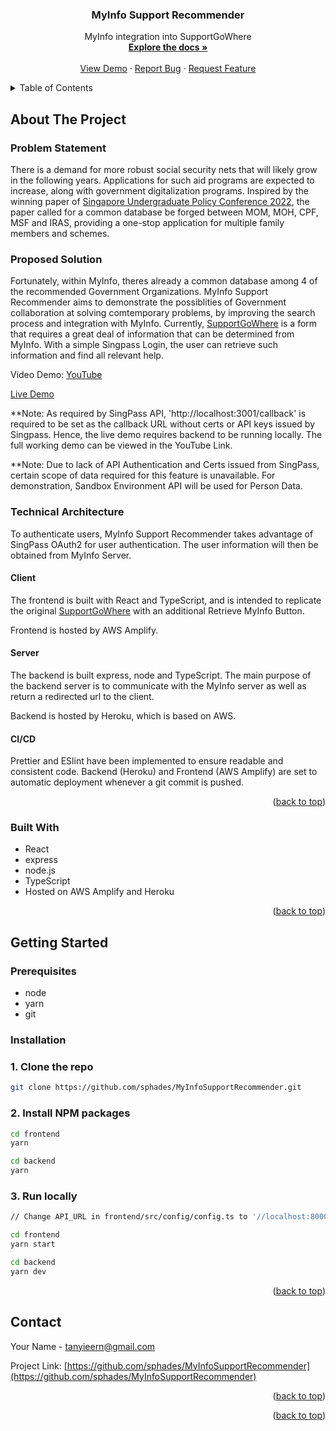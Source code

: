 <h3 align="center">MyInfo Support Recommender</h3>

  <p align="center">
    MyInfo integration into SupportGoWhere
    <br />
    <a href="https://github.com/sphades/MyInfoSupportRecommender"><strong>Explore the docs »</strong></a>
    <br />
    <br />
    <a href="https://master.d3lahcyhpwz9wc.amplifyapp.com/">View Demo</a>
    ·
    <a href="https://github.com/sphades/MyInfoSupportRecommender/issues">Report Bug</a>
    ·
    <a href="https://github.com/sphades/MyInfoSupportRecommender/issues">Request Feature</a>
  </p>
</div>

<!-- TABLE OF CONTENTS -->
<details>
  <summary>Table of Contents</summary>
  <ol>
    <li>
      <a href="#about-the-project">About The Project</a>
      <ul>
        <li><a href="#problem-statement">Problem Statement</a></li>
        <li><a href="#client">Proposed Solution</a></li>
      </ul>
    </li>
    <li>
      <a href="#technical-architecture">Technical Architecture</a>
      <ul>
        <li><a href="#client">Client</a></li>
        <li><a href="#server">Server</a></li>
        <li><a href="#ci/cd">CI/CD</a></li>
        </ul>
    <li>
      <a href="#getting-started">Getting Started</a>
      <ul>
        <li><a href="#prerequisites">Prerequisites</a></li>
        <li><a href="#installation">Installation</a></li>
      </ul>
    </li>
    <li><a href="#contact">Contact</a></li>

  </ol>
</details>

<!-- ABOUT THE PROJECT -->

## About The Project

### Problem Statement

There is a demand for more robust social security nets that will likely grow in the following years. Applications for such aid programs are expected to increase, along with government digitalization programs. Inspired by the winning paper of [Singapore Undergraduate Policy Conference 2022](https://www.nuspssoc.org/supc2022), the paper called for a common database be forged between MOM, MOH, CPF, MSF and IRAS, providing a one-stop application for multiple family members and schemes.

### Proposed Solution

Fortunately, within MyInfo, theres already a common database among 4 of the recommended Government Organizations. MyInfo Support Recommender aims to demonstrate the possiblities of Government collaboration at solving comtemporary problems, by improving the search process and integration with MyInfo. Currently, [SupportGoWhere](https://supportgowhere.life.gov.sg/eligibility) is a form that requires a great deal of information that can be determined from MyInfo. With a simple Singpass Login, the user can retrieve such information and find all relevant help.

Video Demo: [YouTube](https://youtu.be/kEnZ-08NAec)

[Live Demo](https://master.d3lahcyhpwz9wc.amplifyapp.com/)

\*\*Note: As required by SingPass API, 'http://localhost:3001/callback' is required to be set as the callback URL without certs or API keys issued by Singpass. Hence, the live demo requires backend to be running locally. The full working demo can be viewed in the YouTube Link.

\*\*Note: Due to lack of API Authentication and Certs issued from SingPass, certain scope of data required for this feature is unavailable. For demonstration, Sandbox Environment API will be used for Person Data.

### Technical Architecture

To authenticate users, MyInfo Support Recommender takes advantage of SingPass OAuth2 for user authentication. The user information will then be obtained from MyInfo Server.

#### Client

The frontend is built with React and TypeScript, and is intended to replicate the original [SupportGoWhere](https://supportgowhere.life.gov.sg/eligibility) with an additional Retrieve MyInfo Button.

Frontend is hosted by AWS Amplify.

#### Server

The backend is built express, node and TypeScript. The main purpose of the backend server is to communicate with the MyInfo server as well as return a redirected url to the client.

Backend is hosted by Heroku, which is based on AWS.

#### CI/CD

Prettier and ESlint have been implemented to ensure readable and consistent code.
Backend (Heroku) and Frontend (AWS Amplify) are set to automatic deployment whenever a git commit is pushed.

<p align="right">(<a href="#readme-top">back to top</a>)</p>

### Built With

- React
- express
- node.js
- TypeScript
- Hosted on AWS Amplify and Heroku

<p align="right">(<a href="#readme-top">back to top</a>)</p>

<!-- GETTING STARTED -->

## Getting Started

### Prerequisites

- node
- yarn
- git

### Installation

### 1. Clone the repo

```sh
git clone https://github.com/sphades/MyInfoSupportRecommender.git
```

### 2. Install NPM packages

```sh
cd frontend
yarn
```

```sh
cd backend
yarn
```

### 3. Run locally

```sh
// Change API_URL in frontend/src/config/config.ts to '//localhost:8000'

cd frontend
yarn start
```

```sh
cd backend
yarn dev
```

<p align="right">(<a href="#readme-top">back to top</a>)</p>

<!-- USAGE EXAMPLES -->

<!-- CONTACT -->

## Contact

Your Name - tanyieern@gmail.com

Project Link: [https://github.com/sphades/MyInfoSupportRecommender](https://github.com/sphades/MyInfoSupportRecommender)

<p align="right">(<a href="#readme-top">back to top</a>)</p>

<p align="right">(<a href="#readme-top">back to top</a>)</p>

<!-- MARKDOWN LINKS & IMAGES -->
<!-- https://www.markdownguide.org/basic-syntax/#reference-style-links -->
